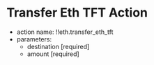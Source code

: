 # Transfer Eth TFT Action

- action name: !!eth.transfer_eth_tft
- parameters:
  - destination [required]
  - amount [required]
